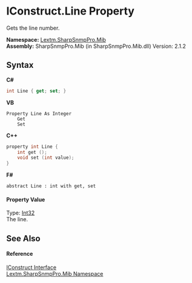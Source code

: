 # IConstruct.Line Property 
 

Gets the line number.

**Namespace:**&nbsp;<a href="N_Lextm_SharpSnmpPro_Mib">Lextm.SharpSnmpPro.Mib</a><br />**Assembly:**&nbsp;SharpSnmpPro.Mib (in SharpSnmpPro.Mib.dll) Version: 2.1.2

## Syntax

**C#**<br />
``` C#
int Line { get; set; }
```

**VB**<br />
``` VB
Property Line As Integer
	Get
	Set
```

**C++**<br />
``` C++
property int Line {
	int get ();
	void set (int value);
}
```

**F#**<br />
``` F#
abstract Line : int with get, set

```


#### Property Value
Type: <a href="https://docs.microsoft.com/dotnet/api/system.int32" target="_blank" rel="noopener noreferrer">Int32</a><br />The line.

## See Also


#### Reference
<a href="T_Lextm_SharpSnmpPro_Mib_IConstruct">IConstruct Interface</a><br /><a href="N_Lextm_SharpSnmpPro_Mib">Lextm.SharpSnmpPro.Mib Namespace</a><br />